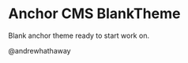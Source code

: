 Anchor CMS BlankTheme
======================

Blank anchor theme ready to start work on.

@andrewhathaway